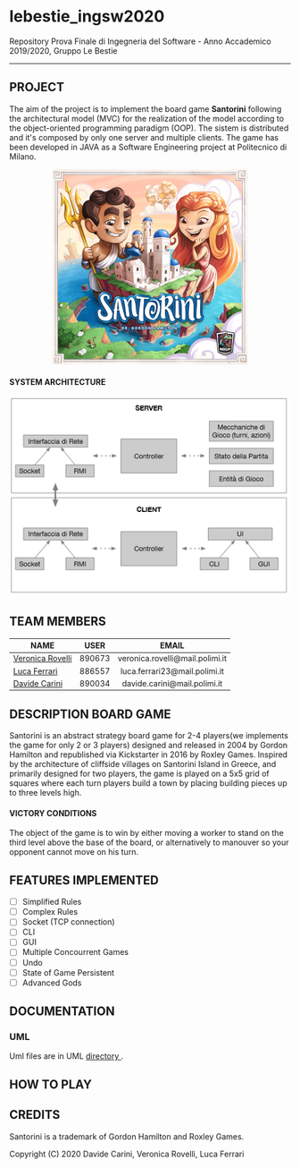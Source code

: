 # lebestie_ingsw2020

Repository Prova Finale di Ingegneria del Software - Anno Accademico 2019/2020, Gruppo Le Bestie

----

## PROJECT
The aim of the project is to implement the board game **Santorini** following the architectural model (MVC) for the realization of the model according to the object-oriented programming paradigm (OOP).
The sistem is distributed and it's composed by only one server and multiple clients. 
The game has been developed in JAVA as a Software Engineering project at Politecnico di Milano.
<p align="center">
  <img src="./readmePic/SantoriniBoardGame1.png" width="350" alt="SantoriniBoardGameIMG">
</p>

#### SYSTEM ARCHITECTURE
<p align="center">
  <img src=".\readmePic\systemArchitecture.png" alt="model">
</p>

## TEAM MEMBERS
<table style="margin-left: auto; margin-right: auto">
<thead>
<tr><th>NAME</th><th>USER</th><th>EMAIL</th></tr>
</thead>
<tbody>
<tr><td><a href="https://github.com/veronicarovelli">Veronica Rovelli<a/></td><td align="center">890673</td><td align="center">veronica.rovelli@mail.polimi.it</td> </tr>
<tr><td><a href="https://github.com/lulol38"> Luca Ferrari <a/></td><td align="center">886557</td><td align="center">luca.ferrari23@mail.polimi.it</td></tr>
<tr><td><a href="https://github.com/davidecarini">Davide Carini<a/></td><td align="center">890034</td><td align="center">davide.carini@mail.polimi.it</td></tr>
</tbody>
</table>

## DESCRIPTION BOARD GAME
Santorini is an abstract strategy board game for 2-4 players(we implements the game for only 2 or 3 players) designed and released in 2004 by Gordon Hamilton and republished via Kickstarter in 2016 by Roxley Games. Inspired by the architecture of cliffside villages on Santorini Island in Greece, and primarily designed for two players, the game is played on a 5x5 grid of squares where each turn players build a town by placing building pieces up to three levels high. 
#### VICTORY CONDITIONS
The object of the game is to win by either moving a worker to stand on the third level above the base of the board, or alternatively to manouver so your opponent cannot move on his turn.


## FEATURES IMPLEMENTED
- [ ] Simplified Rules
- [ ] Complex Rules
- [ ] Socket (TCP connection)
- [ ] CLI
- [ ] GUI
- [ ] Multiple Concourrent Games
- [ ] Undo
- [ ] State of Game Persistent 
- [ ] Advanced Gods

## DOCUMENTATION
### UML
Uml files are in UML <a href="https://github.com/lulol38/lebestie_ingsw2020/tree/master/UML/initial%20UML"> directory </a>.

## HOW TO PLAY

## CREDITS
Santorini is a trademark of Gordon Hamilton and Roxley Games.

Copyright (C) 2020 Davide Carini, Veronica Rovelli, Luca Ferrari
